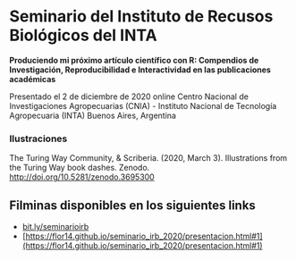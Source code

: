 # Seminario del Instituto de Recusos Biológicos del INTA

**Produciendo mi próximo artículo científico con R: Compendios de Investigación, Reproducibilidad e Interactividad en las publicaciones académicas**

Presentado el 2 de diciembre de 2020 online
Centro Nacional de Investigaciones Agropecuarias (CNIA) - Instituto Nacional de Tecnología Agropecuaria (INTA)
Buenos Aires, Argentina

### Ilustraciones

The Turing Way Community, & Scriberia. (2020, March 3). Illustrations from the Turing Way book dashes. Zenodo. http://doi.org/10.5281/zenodo.3695300

## Filminas disponibles en los siguientes links
* [bit.ly/seminarioirb](bit.ly/seminarioirb)
* [https://flor14.github.io/seminario_irb_2020/presentacion.html#1](https://flor14.github.io/seminario_irb_2020/presentacion.html#1)